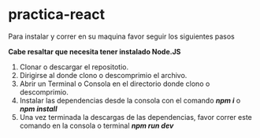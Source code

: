 # practica-react
Para instalar y correr en su maquina favor seguir los siguientes pasos

**__Cabe resaltar que necesita tener instalado Node.JS__**

1. Clonar o descargar el repositotio.
2. Dirigirse al donde clono o descomprimio el archivo.
3. Abrir un Terminal o Consola en el directorio donde clono o descomprimio.
4. Instalar las dependencias desde la consola con el comando **_npm i_** o **_npm install_**
5. Una vez terminada la descargas de las dependencias, favor correr este comando en la consola o terminal **_npm run dev_**
